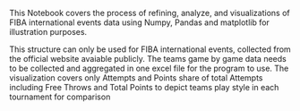 This Notebook covers the process of refining, analyze, and visualizations of FIBA international events data using Numpy, Pandas and matplotlib for illustration purposes.

This structure can only be used for FIBA international events, collected from the official website avaiable publicly.
The teams game by game data needs to be collected and aggregated in one excel file for the program to use.
The visualization covers only Attempts and Points share of total Attempts including Free Throws and Total Points to depict teams play style in each tournament for comparison
